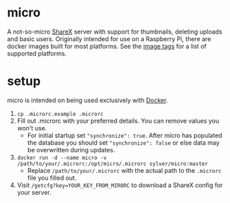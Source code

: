 # micro

A not-so-micro [ShareX](https://getsharex.com/) server with support for thumbnails, deleting uploads and basic users. Originally intended for use on a Raspberry Pi, there are docker images built for most platforms. See the [image tags](https://hub.docker.com/r/sylver/micro/tags) for a list of supported platforms.

# setup

micro is intended on being used exclusively with [Docker](https://docs.docker.com/get-docker/).

1. `cp .microrc.example .microrc`
2. Fill out .microrc with your preferred details. You can remove values you won't use.
   - For initial startup set `"synchronize": true`. After micro has populated the database you should set `"synchronize": false` or else data may be overwritten during updates.
3. `docker run -d --name micro -v /path/to/your/.microrc:/opt/micro/.microrc sylver/micro:master`
   - Replace `/path/to/your/.microrc` with the actual path to the `.microrc` file you filled out.
4. Visit `/getcfg?key=YOUR_KEY_FROM_MIRORC` to download a ShareX config for your server.
